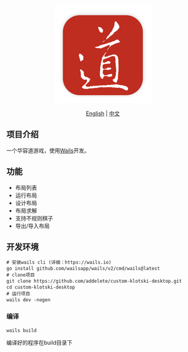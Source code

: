<p style="text-align: center;">
<img src="logo.png" style="width: 256px;" alt="华容道" />
</p>

<p style="text-align: center;">
<a href="https://github.com/addelete/custom-klotski-desktop/blob/master/README.en.md">English</a> | <a href="https://github.com/addelete/custom-klotski-desktop/blob/master/README.md">中文</a>
</p>

## 项目介绍

一个华容道游戏，使用[Wails](https://wails.io)开发。

## 功能

- 布局列表
- 运行布局
- 设计布局
- 布局求解
- 支持不规则棋子
- 导出/导入布局

## 开发环境

```shell
# 安装wails cli (详细：https://wails.io)
go install github.com/wailsapp/wails/v2/cmd/wails@latest
# clone项目
git clone https://github.com/addelete/custom-klotski-desktop.git
cd custom-klotski-desktop
# 运行项目
wails dev -nogen
```

### 编译
```shell
wails build
```
编译好的程序在build目录下

